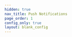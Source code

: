 ```yaml
---
hidden: true
nav_title: Push Notifications
page_order: 1
config_only: true
layout: blank_config
---
```

